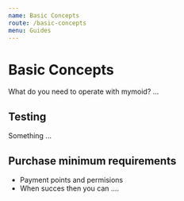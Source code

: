 ```yaml
---
name: Basic Concepts
route: /basic-concepts
menu: Guides
---
```


# Basic Concepts

What do you need to operate with mymoid? ...

## Testing

Something ...

## Purchase minimum requirements

* Payment points and permisions
* When succes then you can ....

